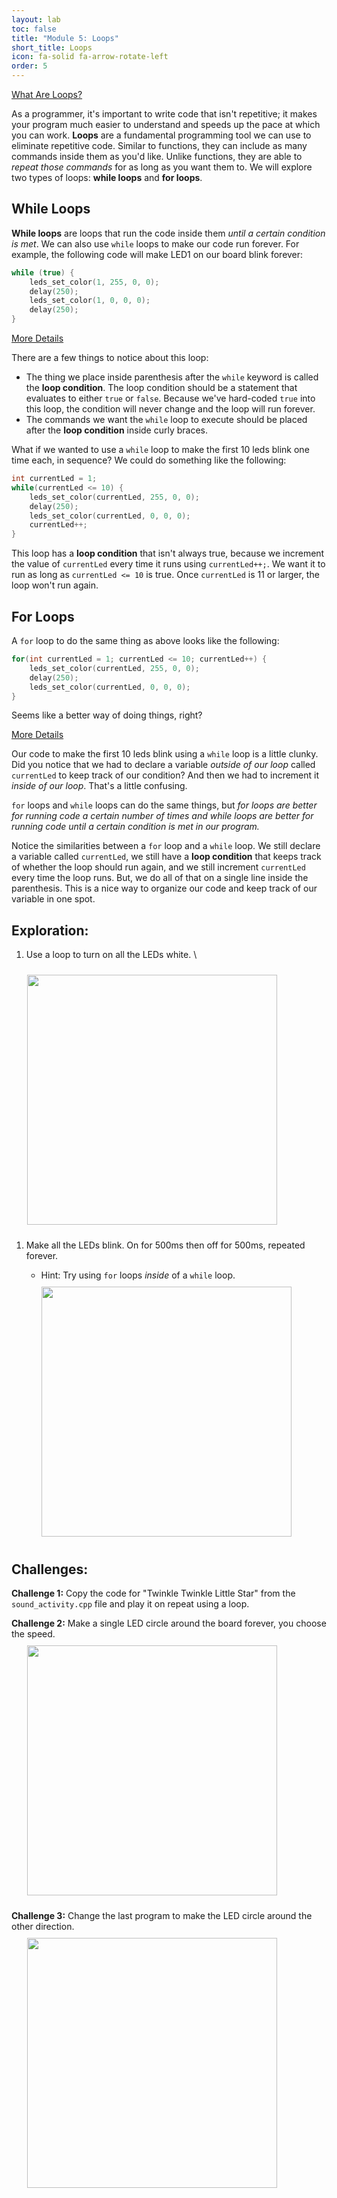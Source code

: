 ```yaml
---
layout: lab
toc: false
title: "Module 5: Loops"
short_title: Loops
icon: fa-solid fa-arrow-rotate-left
order: 5
---
```


<p>
  <a class="btn btn-primary" data-toggle="collapse" href="#collapseLoopIntro" role="button" aria-expanded="false" aria-controls="collapseLoopIntro">
    What Are Loops?
  </a>
</p>
<div class="collapse" id="collapseLoopIntro">
  <div class="card card-body">
    <p>
        As a programmer, it's important to write code that isn't repetitive; it makes your program much easier to understand and speeds up the pace at which you can work. <strong>Loops</strong> are a fundamental programming tool we can use to eliminate repetitive code. Similar to functions, they can include as many commands inside them as you'd like. Unlike functions, they are able to <em>repeat those commands</em> for as long as you want them to. We will explore two types of loops: <strong>while loops</strong> and <strong>for loops</strong>.
    </p>
  </div>
</div>

## While Loops

**While loops** are loops that run the code inside them _until a certain condition is met_. We can also use `while` loops to make our code run forever. For example, the following code will make LED1 on our board blink forever:

```c
while (true) {
    leds_set_color(1, 255, 0, 0);
    delay(250);
    leds_set_color(1, 0, 0, 0);
    delay(250);
}
```

<p>
  <a class="btn btn-primary" data-toggle="collapse" href="#collapseWhileExample" role="button" aria-expanded="false" aria-controls="collapseWhileExample">
    More Details
  </a>
</p>
<div class="collapse" id="collapseWhileExample">
  <div class="card card-body">
    There are a few things to notice about this loop:
    <ul>
        <li>
            The thing we place inside parenthesis after the <code>while</code> keyword is called the <strong>loop condition</strong>. The loop condition should be a statement that evaluates to either <code>true</code> or <code>false</code>. Because we've hard-coded <code>true</code> into this loop, the condition will never change and the loop will run forever.
        </li>
        <li>
            The commands we want the <code>while</code> loop to execute should be placed after the <strong>loop condition</strong> inside curly braces.
        </li>
    </ul>
  </div>
</div>

What if we wanted to use a `while` loop to make the first 10 leds blink one time each, in sequence? We could do something like the following:

```c
int currentLed = 1;
while(currentLed <= 10) {
    leds_set_color(currentLed, 255, 0, 0);
    delay(250);
    leds_set_color(currentLed, 0, 0, 0);
    currentLed++;
}
```

This loop has a **loop condition** that isn't always true, because we increment the value of `currentLed` every time it runs using `currentLed++;`. We want it to run as long as `currentLed <= 10` is true. Once `currentLed` is 11 or larger, the loop won't run again. 

## For Loops

A `for` loop to do the same thing as above looks like the following:

```c
for(int currentLed = 1; currentLed <= 10; currentLed++) {
    leds_set_color(currentLed, 255, 0, 0);
    delay(250);
    leds_set_color(currentLed, 0, 0, 0);
}
```

Seems like a better way of doing things, right?

<p>
  <a class="btn btn-primary" data-toggle="collapse" href="#collapseForExample" role="button" aria-expanded="false" aria-controls="collapseForExample">
    More Details
  </a>
</p>
<div class="collapse" id="collapseForExample">
    <div class="card card-body">
        <p>
            Our code to make the first 10 leds blink using a <code>while</code> loop is a little clunky. Did you notice that we had to declare a variable <em>outside of our loop</em> called <code>currentLed</code> to keep track of our condition? And then we had to increment it <em>inside of our loop</em>. That's a little confusing.
        </p>
        <p>
            <code>for</code> loops and <code>while</code> loops can do the same things, but <em>for loops are better for running code a certain number of times and while loops are better for running code until a certain condition is met in our program.</em>
        </p>
        <p>
            Notice the similarities between a <code>for</code> loop and a <code>while</code> loop. We still declare a variable called <code>currentLed</code>, we still have a <strong>loop condition</strong> that keeps track of whether the loop should run again, and we still increment <code>currentLed</code> every time the loop runs. But, we do all of that on a single line inside the parenthesis. This is a nice way to organize our code and keep track of our variable in one spot.
        </p>
    </div>
</div>

## Exploration:
1. Use a loop to turn on all the LEDs white. \
<img src="{% link media/white_lights.png %}" width="400" hspace="5%" vspace="10px">

1. Make all the LEDs blink. On for 500ms then off for 500ms, repeated forever.
    * Hint: Try using `for` loops _inside_ of a `while` loop.

    <img src="{% link media/white_blinking_lights.gif %}" width="400" hspace="5%" vspace="10px">

## Challenges:

**Challenge 1:** Copy the code for "Twinkle Twinkle Little Star" from the `sound_activity.cpp` file and play it on repeat using a loop.

**Challenge 2:** Make a single LED circle around the board forever, you choose the speed. \
<img src="{% link media/chasing_cw_lights.gif %}" width="400" hspace="5%" vspace="10px">

**Challenge 3:** Change the last program to make the LED circle around the other direction. \
<img src="{% link media/chasing_ccw_lights.gif %}" width="400" hspace="5%" vspace="10px">